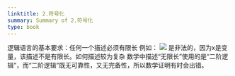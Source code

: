 ```yaml
---
linktitle: 2.符号化
summary: Summary of 2.符号化
type: book
---
```

逻辑语言的基本要求：任何一个描述必须有限长
例如：
![](2.符号化-1663121261543.jpeg)
是非法的，因为x是变量，该描述不是有限长。如何描述较为复杂
数学中描述“无限长”使用的是“二阶逻辑”，而“二阶逻辑”既无可靠性，又无完备性，所以数学证明有时会出错。